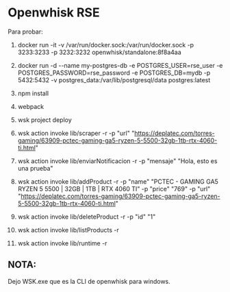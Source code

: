 # Openwhisk RSE

Para probar:

1. docker run -it -v /var/run/docker.sock:/var/run/docker.sock -p 3233:3233 -p 3232:3232 openwhisk/standalone:8f8a4aa 

2. docker run -d --name my-postgres-db -e POSTGRES_USER=rse_user -e POSTGRES_PASSWORD=rse_password -e POSTGRES_DB=mydb -p 5432:5432 -v postgres_data:/var/lib/postgresql/data postgres:latest

3. npm install

4. webpack

5. wsk project deploy

6. wsk action invoke lib/scraper -r -p "url" "https://deplatec.com/torres-gaming/63909-pctec-gaming-ga5-ryzen-5-5500-32gb-1tb-rtx-4060-ti.html"

7. wsk action invoke lib/enviarNotificacion -r -p "mensaje" "Hola, esto es una prueba"

8. wsk action invoke lib/addProduct -r -p "name" "PCTEC - GAMING GA5 RYZEN 5 5500 | 32GB | 1TB | RTX 4060 TI" -p  "price" "769" -p "url" "https://deplatec.com/torres-gaming/63909-pctec-gaming-ga5-ryzen-5-5500-32gb-1tb-rtx-4060-ti.html"

9. wsk action invoke lib/deleteProduct -r -p "id" "1"

10. wsk action invoke lib/listProducts -r

11. wsk action invoke lib/runtime -r

## NOTA:

Dejo WSK.exe que es la CLI de openwhisk para windows.
